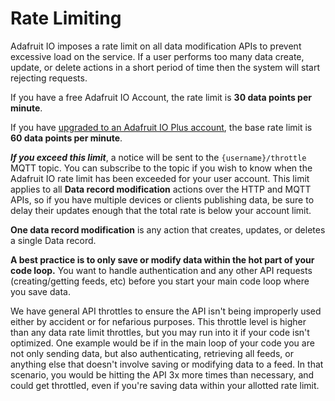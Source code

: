 # Rate Limiting

Adafruit IO imposes a rate limit on all data modification APIs to prevent excessive load on the service. If a user performs too many data create, update, or delete actions in a short period of time then the system will start rejecting requests.

If you have a free Adafruit IO Account, the rate limit is **30 data points per minute**.

If you have [upgraded to an Adafruit IO Plus account](https://io.adafruit.com/plus), the base rate limit is  **60 data points per minute**.

***If you exceed this limit***, a notice will be sent to the `{username}/throttle` MQTT topic. You can subscribe to the topic if you wish to know when the Adafruit IO rate limit has been exceeded for your user account. This limit applies to all **Data record modification** actions over the HTTP and MQTT APIs, so if you have multiple devices or clients publishing data, be sure to delay their updates enough that the total rate is below your account limit.

**One data record modification** is any action that creates, updates, or deletes a single Data record.

**A best practice is to only save or modify data within the hot part of your code loop.** You want to handle authentication and any other API requests (creating/getting feeds, etc) before you start your main code loop where you save data.

We have general API throttles to ensure the API isn't being improperly used either by accident or for nefarious purposes. This throttle level is higher than any data rate limit throttles, but you may run into it if your code isn't optimized. One example would be if in the main loop of your code you are not only sending data, but also authenticating, retrieving all feeds, or anything else that doesn't involve saving or modifying data to a feed. In that scenario, you would be hitting the API 3x more times than necessary, and could get throttled, even if you're saving data within your allotted rate limit.
